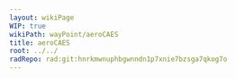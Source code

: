 ```yaml
---
layout: wikiPage
WIP: true
wikiPath: wayPoint/aeroCAES
title: aeroCAES
root: ../../
radRepo: rad:git:hnrkmwnuphbgwnndn1p7xnie7bzsga7qkog7o
---
```


<!--This page is subject to our wiki transclusion guidelines and should only be edited under consideration of such.-->
